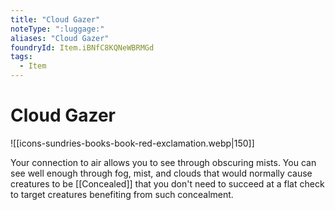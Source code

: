 ```yaml
---
title: "Cloud Gazer"
noteType: ":luggage:"
aliases: "Cloud Gazer"
foundryId: Item.iBNfC8KQNeWBRMGd
tags:
  - Item
---
```


# Cloud Gazer
![[icons-sundries-books-book-red-exclamation.webp|150]]

Your connection to air allows you to see through obscuring mists. You can see well enough through fog, mist, and clouds that would normally cause creatures to be [[Concealed]] that you don't need to succeed at a flat check to target creatures benefiting from such concealment.
